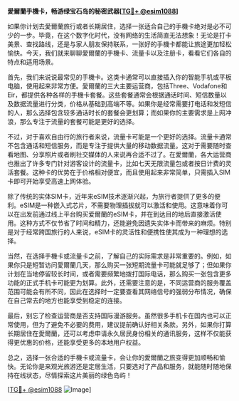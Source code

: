 **愛爾蘭手機卡，畅游绿宝石岛的秘密武器[[TG💪+ @esim1088](https://t.me/s/esim1088)]**

如果你计划去愛爾蘭旅行或者长期居住，选择一张适合自己的手機卡绝对是必不可少的一步。毕竟，在这个数字化时代，没有网络的生活简直无法想象！无论是打卡美景、查找路线，还是与家人朋友保持联系，一张好的手機卡都能让旅途更加轻松愉快。今天，我们就来聊聊愛爾蘭的手機卡、流量卡以及注册卡，看看它们各自的特点和适用场景。

首先，我们来说说最常见的手機卡。这类卡通常可以直接插入你的智能手机或平板电脑，使用起来非常方便。愛爾蘭的三大主要运营商，包括Three、Vodafone和Eir，都提供各种各样的手機卡套餐。这些套餐通常会根据通话时间、短信数量以及数据流量进行分类，价格从基础到高端不等。如果你是经常需要打电话和发短信的人，那么选择包含较多通话时长的套餐会更划算；而如果你的主要需求是上网冲浪，那么专注于流量的套餐可能是更好的选择。

不过，对于喜欢自由行的旅行者来说，流量卡可能是一个更好的选择。流量卡通常不包含通话和短信服务，而是专注于提供大量的移动数据流量。这对于需要随时查看地图、分享照片或者刷社交媒体的人来说再合适不过了。在愛爾蘭，各大运营商也推出了许多专门针对游客设计的流量卡，比如七天无限流量包或者按日计费的灵活套餐。这种卡的优势在于价格相对便宜，而且使用起来非常简单，只需插入SIM卡即可开始享受高速上网体验。

除了传统的实体SIM卡，近年来eSIM技术逐渐兴起，为旅行者提供了更多的便利。eSIM是一种嵌入式芯片，不需要物理插拔就可以激活和使用。这意味着你可以在出发前通过线上平台购买爱爾蘭的eSIM卡，并在到达目的地后直接激活使用。这种方式不仅节省了时间和精力，还能避免因遗失实体卡而带来的麻烦。特别是对于经常跨国旅行的人来说，eSIM卡的灵活性和便携性使其成为一种理想的选择。

当然，在选择手機卡或流量卡之前，了解自己的实际需求是非常重要的。例如，如果你只是短暂访问愛爾蘭几天，那么购买一张短期流量卡可能就足够了；但如果你计划在当地停留较长时间，或者需要频繁地拨打国际电话，那么购买一张包含更多功能的正式手机卡可能更为划算。此外，还需要注意的是，不同运营商的服务覆盖范围可能会有所不同，因此在选择时一定要查看其网络信号的强弱分布情况，确保在自己常去的地方也能享受到稳定的连接。

最后，别忘了检查运营商是否支持国际漫游服务。虽然很多手机卡在国内也可以正常使用，但为了避免不必要的费用，建议提前确认好相关条款。另外，如果你打算长期居住在愛爾蘭，还可以考虑申请永久居民身份相关的通讯服务，这样不仅能获得更优惠的价格，还能享受更多的本地用户权益。

总之，选择一张合适的手機卡或流量卡，会让你的愛爾蘭之旅变得更加顺畅和愉快。无论你是来观光旅游还是定居生活，只要选对了产品和服务，就能随时随地保持在线状态，尽情探索这片美丽的绿色岛屿！

[[TG💪+ @esim1088](https://t.me/s/esim1088) ![Image](https://i.postimg.cc/4NQfJmqS/Snipaste-2025-05-13-00-14-12.png)]